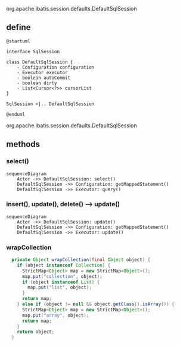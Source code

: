 org.apache.ibatis.session.defaults.DefaultSqlSession

## define

```
@startuml

interface SqlSession

class DefaultSqlSession {
    - Configuration configuration
    - Executor executor
    - boolean autoCommit
    - boolean dirty
    - List<Cursor<?>> cursorList
}

SqlSession <|.. DefaultSqlSession

@enduml
```

org.apache.ibatis.session.defaults.DefaultSqlSession
## methods

### select()

```mermaid
sequenceDiagram
    Actor ->> DefaultSqlSession: select()
    DefaultSqlSession ->> Configuration: getMappedStatement()
    DefaultSqlSession ->> Executor: query()
```

### insert(), update(), delete() --> update()

```mermaid
sequenceDiagram
    Actor ->> DefaultSqlSession: update()
    DefaultSqlSession ->> Configuration: getMappedStatement()
    DefaultSqlSession ->> Executor: update()
```

### wrapCollection
```java
  private Object wrapCollection(final Object object) {
    if (object instanceof Collection) {
      StrictMap<Object> map = new StrictMap<Object>();
      map.put("collection", object);
      if (object instanceof List) {
        map.put("list", object);
      }
      return map;
    } else if (object != null && object.getClass().isArray()) {
      StrictMap<Object> map = new StrictMap<Object>();
      map.put("array", object);
      return map;
    }
    return object;
  }
```